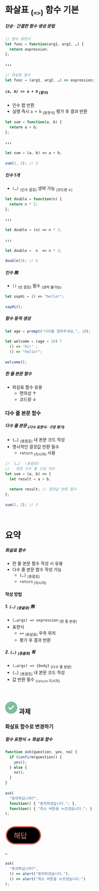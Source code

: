 화살표 <sub>(`=>`)</sub> 함수 기본
====

##### 단순 · 간결한 함수 생성 문법
```javascript
// 함수 표현식
let func = function(arg1, arg2, …) {
  return expression;
};

↓↓↓

// 화살표 함수
let func = (arg1, arg2, …) => expression;
```

##### `(a, b) => a + b` <sub>(함수)</sub>
- 인수 합 반환
- 실행 즉시 `a + b` <sub>(표현식)</sub> 평가 후 결과 반환

```javascript
let sum = function(a, b) {
  return a + b;
};

↓↓↓

let sum = (a, b) => a + b;

sum(1, 2); // 3
```

##### 인수 1개
- `(…)` <sub>(인수 괄호)</sub> 생략 가능 <sub>(코드량 ↓)</sub>
```javascript
let double = function(n) {
  return n * 2;
};

↓↓↓

let double = (n) => n * 2;

↓↓↓

let double =  n  => n * 2;

double(3); // 6
```

##### 인수 無
- `()` <sub>(빈 괄호)</sub> 필수 <sub>(생략 불가능)</sub>
```javascript
let sayHi = () => "hello!";

sayHi();
```

##### 함수 동적 생성
```javascript
let age = prompt("나이를 알려주세요.", 18);

let welcome = (age < 18) ?
  () => 'hi!' :
  () => "hello!";

welcome();
```

##### 한 줄 본문 함수
- 화살표 함수 유용
  - 편의성 ↑
  - 코드량 ↓

### 다수 줄 본문 함수

##### 다수 줄 본문 <sub>(다수 표현식 · 구문 평가)</sub>
- `{…}` <sub>(중괄호)</sub> 내 본문 코드 작성
- 명시적인 결괏값 반환 필수
  - `return` <sub>(지시자)</sub> 사용
```javascript
// `{…}` (중괄호)
// - 본문 다수 줄 구성 의미
let sum = (a, b) => {
  let result = a + b;

  return result; // 결괏값 반환 필수
};

sum(1, 2); // 3
```

<br />

요약
====

##### 화살표 함수
- 한 줄 본문 함수 작성 시 유용
- 다수 줄 본문 함수 작성 가능
  - `{…}` <sub>(중괄호)</sub>
  - `return` <sub>(지시자)</sub>

#### 작성 방법

##### 1. `{…}` <sub>(중괄호)</sub> 無
- `(…args) => expression` <sub>(한 줄 본문)</sub>
- 표현식
  - `=>` <sub>(화살표)</sub> 우측 위치
  - 평가 후 결과 반환

##### 2. `{…}`  <sub>(중괄호)</sub> 有
- `(…args) => {body}` <sub>(다수 줄 본문)</sub>
- `{…}` <sub>(중괄호)</sub> 내 본문 코드 작성
- 값 반환 필수 <sub>(`return` 지시자)</sub>

<br />

## <img class="icon" src="../../images/commons/icons/circle-check-solid.svg" /> 과제

### 화살표 함수로 변경하기

##### 함수 표현식 → 화살표 함수
```javascript
function ask(question, yes, no) {
  if (confirm(question)) {
    yes();
  } else {
    no();
  }
}

ask(
  "동의하십니까?",
  function() { "동의하셨습니다."; },
  function() { "취소 버튼을 누르셨습니다."; }
);
```

<br />

<img class="icon" src="../../images/commons/icons/circle-answer.svg" />

```javascript
…

ask(
  "동의하십니까?",
  () => alert("동의하셨습니다."),
  () => alert("취소 버튼을 누르셨습니다.")
);
```
